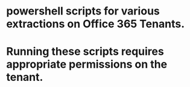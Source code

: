 # powershell scripts for various extractions on Office 365 Tenants.
# Running these scripts requires appropriate permissions on the tenant.